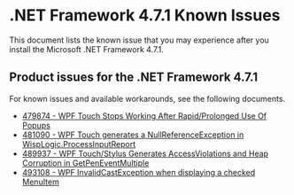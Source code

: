 .NET Framework 4.7.1 Known Issues
=================================
    
This document lists the known issue that you may experience after you install the Microsoft .NET Framework 4.7.1.   

## Product issues for the .NET Framework 4.7.1   
For known issues and available workarounds, see the following  documents.   

- [479874 - WPF Touch Stops Working After Rapid/Prolonged Use Of Popups](https://github.com/Microsoft/dotnet/blob/net471/releases/net471/KnownIssues/479874-WPF%20Touch%20Stops%20Working%20After%20Prolonged%20Use%20of%20Popups.md)
- [481090 - WPF Touch generates a NullReferenceException in WispLogic.ProcessInputReport](https://github.com/Microsoft/dotnet/blob/net471/releases/net471/KnownIssues/481090-WPF%20Touch%20generates%20NullReferenceException%20in%20ProcessInputReport.md)
- [489937 - WPF Touch/Stylus Generates AccessViolations and Heap Corruption in GetPenEventMultiple](https://github.com/Microsoft/dotnet/blob/net471/releases/net471/KnownIssues/489937-WPF%20Touch%20and%20Stylus%20AccessViolation%20in%20GetPenEventMultiple.md)
- [493108 - WPF InvalidCastException when displaying a checked MenuItem](https://github.com/Microsoft/dotnet/blob/net471/releases/net471/KnownIssues/493108-WPF%20InvalidCastException%20when%20displaying%20a%20checked%20MenuItem.md)

